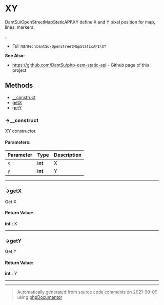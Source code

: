 
# XY

DantSu\OpenStreetMapStaticAPI\XY define X and Y pixel position for map, lines, markers.

..

* Full name: `\DantSu\OpenStreetMapStaticAPI\XY`

**See Also:**

* https://github.com/DantSu/php-osm-static-api - Github page of this project



## Methods

- [__construct](#-__construct) 
- [getX](#-getx) 
- [getY](#-gety) 

### ->__construct

XY constructor.








#### Parameters:

| Parameter | Type | Description |
|-----------|------|-------------|
| `x` | **int** | X |
| `y` | **int** | Y |




---
### ->getX

Get X









#### Return Value:

 **int** : X



---
### ->getY

Get Y









#### Return Value:

 **int** : Y



---


---
> Automatically generated from source code comments on 2021-09-09 using [phpDocumentor](http://www.phpdoc.org/)
